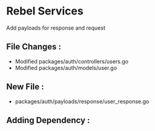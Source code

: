 # Rebel Services

Add payloads for response and request

## File Changes :
- Modified packages/auth/controllers/users.go
- Modified packages/auth/models/user.go

## New File :
- packages/auth/payloads/response/user_response.go

## Adding Dependency :